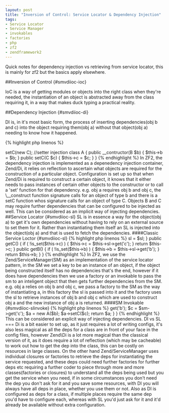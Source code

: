 ```yaml
---
layout: post
title: "Inversion of Control: Service Locator & Dependency Injection"
tags:
- Service Locator
- Service Manager
- invokables
- factories
- php
- zf2
- zendframework2
---
```

Quick notes for dependency injection vs retrieving from service locator, this is mainly for zf2 but the basics apply elsewhere.

##Inversion of Control {#smvdiioc-ioc}

IoC is a way of getting modules or objects into the right class when they're needed, the instantiation of an object is abstracted away from the class requiring it, in a way that makes duck typing a practical reality.

##Dependency Injection {#smvdiioc-di}


DI is, in it's most basic form, the process of inserting dependencies(obj b and c) into the object requiring them(obj a) without that object(obj a) needing to know how it happened.

{% highlight php linenos %}
<?php
	$a = new A(new B);	//constructor injection
	$a->setC(new C);	//setter injection

	class A
	{
		public __contructor(B $b) {
			$this->b = $b;
		}

		public setC(C $c) {
			$this->c = $c;
		}
	}
{% endhighlight %}

In ZF2, the dependency injection is implemented as a depenedency injection container, Zend/Di, it relies on reflection to ascertain what objects are required for the construction of a particular object. Configuration is set up so that when Zend/Di is required to construct a certain object, it knows that it either needs to pass instances of certain other objects to the constructor or to call a 'set' function for that dependency. e.g. obj a requires obj b and obj c, the \__construct function signature calls for an object of type b and there is a setC function whos signature calls for an object of type C.
Objects B and C may require further dependencies that can be configured to be injected as well.

This can be considered as an implicit way of injecting dependencies.

##Service Locator {#smvdiioc-sl}


SL is in essence a way for the object(obj a) to get it's own dependencies without having to rely on an external source to set them for it. Rather than instantiating them itself an SL is injected into the object(obj a) and that is used to fetch the dependencies.

####Classic Service Loctor {#smvdiioc-sl}

{% highlight php linenos %}
<?php
	class A
	{
		public __construct(ServiceLocator $sl) {
			$this->sl = $sl;
		}

		public getC() {
			if ( !is_set($this->c) ) {
				$this->c = $this->sl->get('c');
			}
			return $this->c;
		}
		public getB() {
			if ( !is_set($this->b) ) {
				$this->b = $this->sl->get('b');
			}
			return $this->b;
		}
	}
{% endhighlight %}

In ZF2, we use the Zend/ServiceManager(SM) as an implementation of the service locator pattern, in the SM we set a key to be an instance of an object, if the object being constructed itself has no dependencies that's the end, however if it does have dependencies then we use a factory or an invokable to pass the sm to an inteligent object that then gets further dependencies from the SM. e.g. obj a relies on obj b and obj c, we pass a factory to the SM as the way of instantiating a, in this factory the sl is passed into it and the factory uses the sl to retrieve instances of obj b and obj c which are used to construct obj a and the new instance of obj a is returned.

####SM Invokable {#smvdiioc-slinvoke}

{% highlight php linenos %}
<?php
	class A
	{
		public function __invoke(ServiceManager $sm) {
			$b = $sm->get('b');
			$c = $sm->get('c');
			$a = new A($b);
			$a->setC($c);
			return $a;
		}
	}
{% endhighlight %}


This can be considered an explicit way of injecting dependencies.

DI vs SL
===

Di is a bit easier to set up, as it just requires a lot of writing configs, it's also less magical as all the deps for a class are in front of your face in the config files, however Zend\Di is a lot more magical than the classical version of it, as it does require a lot of reflection (which may be cacheable) to work out how to get the dep into the class, this can be costly on resources in large classes.

On the other hand Zend/ServiceManager uses individual closures or factories to retrieve the deps for instantiating the service requested, and these deps could need further factories for further deps etc requiring a further coder to piece through more and more classes(factories or closures) to understand all the deps being used but you get the service when you need, if in some circumstances you don't need the dep you don't ask for it and you save some resources, with DI you will always have all deps in place, whether you use them or not.

Also as DI is configured as deps for a class, if multiple places require the same dep you'd have to configure each, whereas with SL you'd just ask for it and it'd already be available without extra configuration.
